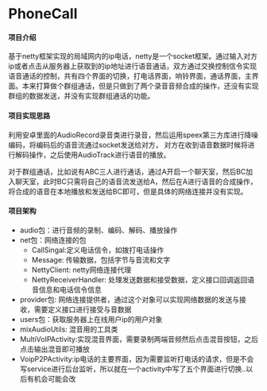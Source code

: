 # PhoneCall
#### 项目介绍 

基于netty框架实现的局域网内的ip电话，netty是一个socket框架。通过输入对方ip或者点击从服务器上获取到的ip地址进行语音通话，双方通过交换控制信令实现语音通话的控制，共有四个界面的切换，打电话界面，响铃界面，通话界面，主界面。本来打算做个群组通话，但是只做到了两个录音音频合成的操作，还没有实现群组的数据发送，并没有实现群组通话的功能。  

#### 项目实现思路

利用安卓里面的AudioRecord录音类进行录音，然后运用speex第三方库进行降噪编码，将编码后的语音流通过socket发送给对方， 对方在收到语音数据时候将进行解码操作，之后使用AudioTrack进行语音的播放。  

对于群组通话，比如说有ABC三人进行通话，通过A开启一个聊天室，然后BC加入聊天室，此时BC只需将自己的语音流发送给A，然后在A进行语音的合成操作，将合成的语音在本地播放和发送给BC即可，但是具体的网络连接并没有实现。

#### 项目架构

- audio包：进行音频的录制、编码、解码、播放操作 
- net包：网络连接的包 
  - CallSingal:定义电话信令，如拨打电话操作 
  - Message: 传输数据，包括字节与音流和文字 
  - NettyClient: netty网络连接代理 
  - NettyReceiverHandler: 处理发送数据和接受数据，定义接口回调返回语音信息和电话信令信息
- provider包: 网络连接提供者，通过这个对象可以实现网络数据的发送与接收，需要定义接口进行接受与音数据
- users包：获取服务器上在线用户ip的用户对象
- mixAudioUtils: 混音用的工具类
- MultiVoIPActivity:实现混音界面，需要录制两端音频然后点击混音按钮，之后点击输出混音即可播放
- VoipP2PActivity:ip电话的主要界面，因为需要监听打电话的请求，但是不会写service进行后台监听，所以就在一个activity中写了五个界面进行切换..以后有机会可能会改
